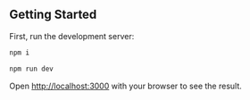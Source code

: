 ## Getting Started

First, run the development server:

```bash
npm i

npm run dev

```

Open [http://localhost:3000](http://localhost:3000) with your browser to see the result.
